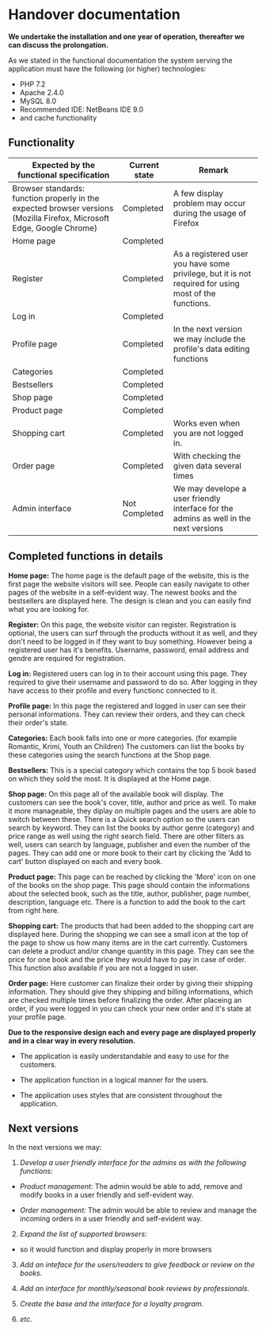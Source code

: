 ﻿# Handover documentation

**We undertake the installation and one year of operation, thereafter we can discuss the prolongation.**


As we stated in the functional documentation the system serving the application must have  the following (or higher) technologies:

-   PHP 7.2
-   Apache 2.4.0
-   MySQL 8.0 
-  Recommended IDE:  NetBeans IDE 9.0
-  and cache functionality

## Functionality
|Expected by the functional specification|Current state|Remark|
|--|--|--|
| Browser standards: function properly in the expected browser versions (Mozilla Firefox, Microsoft Edge, Google Chrome)|Completed |A few display problem may occur during the usage of Firefox  |
|Home page|Completed||
|Register|Completed|As a registered user you have some privilege, but it is not required for using most of the functions.|
|Log in|Completed||
|Profile page|Completed|In the next version we may include the profile's data editing functions|
|Categories|Completed||
|Bestsellers|Completed||
|Shop page|Completed||
|Product page|Completed||
|Shopping cart|Completed| Works even when you are not logged in.|
|Order page|Completed|With checking the given data several times|
|Admin interface|Not Completed|	We may develope a user friendly interface for the admins as well in the next versions|


## Completed  functions in details

**Home page:**  The home page is the default page of the website, this is the first page the website visitors will see. People can easily navigate to other pages of the website in a self-evident way. The newest books and the bestsellers are displayed here. The design is clean and you can easily find what you are looking for.

**Register:**  On this page, the website visitor can register. Registration is optional, the users can surf through the products without it as well, and they don't need to be logged in if they want to buy something.  However being a registered user has it's benefits. Username, password, email address and gendre are required for registration. 

**Log in:**  Registered users can log in to their account using this page. They required to give their username and password to do so. After logging in they have access to their profile and every functionc connected to it.

**Profile page:**  In this page the registered and logged in user can see their personal informations. They can review their orders, and they can check their order's state.

**Categories:**  Each book falls into one or more categories. (for example Romantic, Krimi, Youth an Children) The customers can list the books by these categories using the search functions at the Shop page.

**Bestsellers:**  This is a special category which contains the top 5 book based on which they sold the most. It is displayed at the Home page.

**Shop page:**  On this page all of the available book will display. The customers can see the book's cover, title, author and price as well. To make it more manageable, they diplay on multiple pages and the users are able to switch between these. There is a Quick search option so the users can search by keyword. They can list the books by author genre (category) and price range as well using the right search field. There are other filters as well, users can search by language, publisher and even the number of the pages. They can add one or more book to their cart by clicking the 'Add to cart' button displayed on each and every book.

**Product page:**  This page can be reached by clicking the 'More' icon on one of the books on the shop page. This page should contain the informations about the selected book, such as the title, author, publisher, page number, description, language etc. There is a function to add the book to the cart from right here.

**Shopping cart:**  The products that had been added to the shopping cart are displayed here. During the shopping we can see a small icon at the top of the page to show us how many items are in the cart currently. Customers can delete a product and/or change quantity in this page. They can see the price for one book and the price they would have to pay in case of order.  This function also available if you are not a logged in user.

**Order page:**  Here customer can finalize their order by giving their shipping information. They should give they shipping and billing informations, which are checked multiple times before finalizing the order. After placeing an order, if you were logged in you can check your new order and it's state at your profile page.

**Due to the responsive design each and every page are displayed properly and in a clear way in every resolution.**


- The application is easily understandable and easy to use for the customers.
     
-  The application function in a logical manner for the users.
    
 -  The application uses styles that are consistent throughout the application.

## Next versions


In the next versions we may:

1.   *Develop a user friendly interface for the admins as with the following functions:*

- *Product management:*
 The admin would be able to add, remove and modify books in a user friendly and self-evident way.

-  *Order management:*
 The admin would be able to review and manage the incoming orders  in a user friendly and self-evident way.

2.  *Expand the list of supported browsers:*
- so it would function and display properly in more browsers

3.  *Add an inteface for the users/readers to give feedback or review on the books.*

4. *Add an interface for monthly/seasonal book reviews by professionals.*

5. *Create the base and the interface for a loyalty program.*
 
6.  *etc.*



